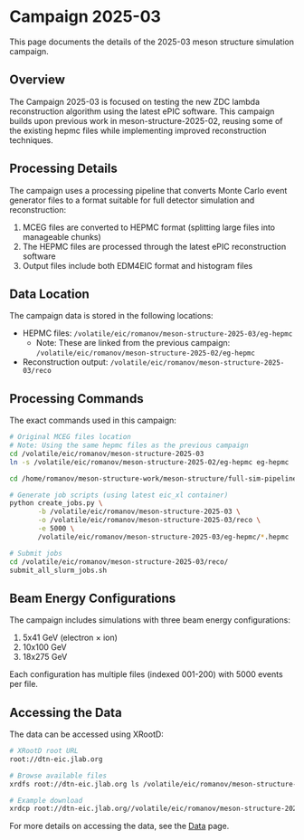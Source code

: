 # Campaign 2025-03

This page documents the details of the 2025-03 meson structure simulation campaign.

## Overview

The Campaign 2025-03 is focused on testing the new ZDC lambda reconstruction algorithm using the latest ePIC software. This campaign builds upon previous work in meson-structure-2025-02, reusing some of the existing hepmc files while implementing improved reconstruction techniques.

## Processing Details

The campaign uses a processing pipeline that converts Monte Carlo event generator files to a format suitable for full detector simulation and reconstruction:

1. MCEG files are converted to HEPMC format (splitting large files into manageable chunks)
2. The HEPMC files are processed through the latest ePIC reconstruction software
3. Output files include both EDM4EIC format and histogram files

## Data Location

The campaign data is stored in the following locations:

- HEPMC files: `/volatile/eic/romanov/meson-structure-2025-03/eg-hepmc`
    - Note: These are linked from the previous campaign: `/volatile/eic/romanov/meson-structure-2025-02/eg-hepmc`
- Reconstruction output: `/volatile/eic/romanov/meson-structure-2025-03/reco`

## Processing Commands

The exact commands used in this campaign:

```bash
# Original MCEG files location
# Note: Using the same hepmc files as the previous campaign
cd /volatile/eic/romanov/meson-structure-2025-03
ln -s /volatile/eic/romanov/meson-structure-2025-02/eg-hepmc eg-hepmc

cd /home/romanov/meson-structure-work/meson-structure/full-sim-pipeline

# Generate job scripts (using latest eic_xl container)
python create_jobs.py \
       -b /volatile/eic/romanov/meson-structure-2025-03 \
       -o /volatile/eic/romanov/meson-structure-2025-03/reco \
       -e 5000 \
       /volatile/eic/romanov/meson-structure-2025-03/eg-hepmc/*.hepmc

# Submit jobs
cd /volatile/eic/romanov/meson-structure-2025-03/reco/
submit_all_slurm_jobs.sh
```

## Beam Energy Configurations

The campaign includes simulations with three beam energy configurations:

1. 5x41 GeV (electron × ion)
2. 10x100 GeV
3. 18x275 GeV

Each configuration has multiple files (indexed 001-200) with 5000 events per file.

## Accessing the Data

The data can be accessed using XRootD:

```bash
# XRootD root URL
root://dtn-eic.jlab.org

# Browse available files
xrdfs root://dtn-eic.jlab.org ls /volatile/eic/romanov/meson-structure-2025-03/reco

# Example download
xrdcp root://dtn-eic.jlab.org//volatile/eic/romanov/meson-structure-2025-03/reco/k_lambda_5x41_5000evt_001.edm4eic.root ./
```

For more details on accessing the data, see the [Data](./data) page.